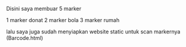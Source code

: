 Disini saya membuar 5 marker

1 marker donat
2 marker bola
3 marker rumah

lalu saya juga sudah menyiapkan website static untuk scan markernya (Barcode.html)
